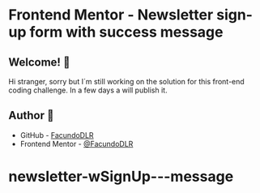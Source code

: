 # Frontend Mentor - Newsletter sign-up form with success message

<!-- ![Design preview for the Newsletter sign-up form with success message coding challenge](./design/desktop-preview.jpg) -->

## Welcome! 👋

Hi stranger, sorry but I´m still working on the solution for this front-end coding challenge. In a few days a will publish it.

<!-- ## The challenge

Your challenge is to build out this newsletter form and get it looking as close to the design as possible.

You can use any tools you like to help you complete the challenge. So if you've got something you'd like to practice, feel free to give it a go.

Your users should be able to:

- Add their email and submit the form
- See a success message with their email after successfully submitting the form
- See form validation messages if:
  - The field is left empty
  - The email address is not formatted correctly
- View the optimal layout for the interface depending on their device's screen size
- See hover and focus states for all interactive elements on the page -->

## Author 🤩

- GitHub - [FacundoDLR](https://github.com/FacundoDLR)
- Frontend Mentor - [@FacundoDLR](https://www.frontendmentor.io/profile/FacundoDLR)



# newsletter-wSignUp---message
